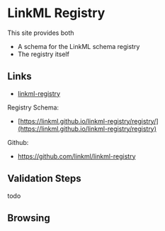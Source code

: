 # LinkML Registry

This site provides both

 * A schema for the LinkML schema registry
 * The registry itself

## Links

 * [linkml-registry](https://linkml.github.io/linkml-registry/registry/)

Registry Schema:

 * [https://linkml.github.io/linkml-registry/registry/](https://linkml.github.io/linkml-registry/registry)

Github:

 * https://github.com/linkml/linkml-registry

## Validation Steps

todo

## Browsing


